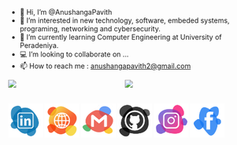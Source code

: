 - 👋 Hi, I’m @AnushangaPavith
- 👀 I’m interested in new technology, software, embeded systems, programing, networking and cybersecurity.
- 🌱 I’m currently learning Computer Engineering at University of Peradeniya.
- 💻 I’m looking to collaborate on ...
- 📫 How to reach me : anushangapavith2@gmail.com

<img align="left" width="47%" src="https://github-readme-stats.vercel.app/api?username=AnushangaPavith&count_private=true&show_icons=true&theme=default" />

<img align="left" width="47%" src="https://github-readme-stats.vercel.app/api/top-langs/?username=AnushangaPavith&layout=compact&hide=verilog" />

&nbsp;
<br/>
&nbsp;

<a href="https://www.linkedin.com/in/anushanga-pavith/" target="_blank"><img src="png/Linkedin.png" alt="Linkedin account" style="width:70px;height:70px;"></a>
<a href="https://sites.google.com/view/anushangapavith/home" target="_blank"><img src="png/web.png" alt="Website" style="width:70px;height:70px;"></a>
<a href="mailto:anushangapavith2@gmail.com"><img src="png/Email.png" alt="e-mail" style="width:70px;height:70px;"></a>
<a href="https://github.com/AnushangaPavith" target="_blank"><img src="png/Github.png" alt="Github account" style="width:70px;height:70px;"></a>
<a href="https://www.instagram.com/anushanga_pavith?r=nametag" target="_blank"><img src="png/Instagram.png" alt="Instagram" style="width:70px;height:70px;"></a>
<a href="https://www.facebook.com/anushanga.thalisha" target="_blank"><img src="png/Facebook.png" alt="Facebook account" style="width:70px;height:70px;"></a>
